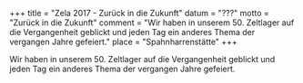 +++
title = "Zela 2017 - Zurück in die Zukunft"
datum = "???"
motto = "Zurück in die Zukunft"
comment = "Wir haben in unserem 50. Zeltlager auf die Vergangenheit geblickt und jeden Tag ein anderes Thema der vergangen Jahre gefeiert."
place = "Spahnharrenstätte"
+++

Wir haben in unserem 50. Zeltlager auf die Vergangenheit geblickt und jeden Tag ein anderes Thema der vergangen Jahre gefeiert.